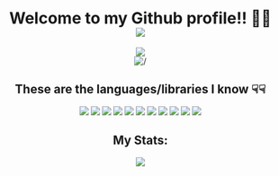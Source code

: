 <div id="header" align="center">
  <h1>  Welcome to my Github profile!! 👋🏻 <br/> 
    <a href="https://salehalfadhel.com">
      <img src="https://img.shields.io/badge/-My%20Portfolio-blueviolet"/>
     </a>
  </h1>
</div>
<div id="badges" align="center">
  <a href="https://www.instagram.com/s.f.2.0.0.3/">
    <img src="https://img.shields.io/badge/Instagram-E4405F?style=for-the-badge&logo=instagram&logoColor=white"/>
  </a>
</div>
<div id="badges 2" align="center">
  <img src="https://komarev.com/ghpvc/?username=IMNOTXS&style=flat-square&color=blue" alt="/"/>
</div>
<div id="badges 3" align="center">
  <h2> These are the languages/libraries I know ☟☟ </h2>
  <div>
    <img src="https://img.shields.io/badge/c++-%2300599C.svg?style=for-the-badge&logo=c%2B%2B&logoColor=white"/>
    <img src="https://img.shields.io/badge/python-3670A0?style=for-the-badge&logo=python&logoColor=ffdd54"/>
    <img src="https://img.shields.io/badge/html5-%23E34F26.svg?style=for-the-badge&logo=html5&logoColor=white"/>
    <img src="https://img.shields.io/badge/css3-%231572B6.svg?style=for-the-badge&logo=css3&logoColor=white"/>
    <img src="https://img.shields.io/badge/JavaScript-F7DF1E?style=for-the-badge&logo=javascript&logoColor=black"/>
    <img src="https://img.shields.io/badge/react-%2320232a.svg?style=for-the-badge&logo=react&logoColor=%2361DAFB"/>
    <img src="https://img.shields.io/badge/java-%23ED8B00.svg?style=for-the-badge&logo=java&logoColor=white"/>
    <img src="https://img.shields.io/badge/Firebase-039BE5?style=for-the-badge&logo=Firebase&logoColor=white"/>
    <img src="https://img.shields.io/badge/Next-black?style=for-the-badge&logo=next.js&logoColor=white"/>
    <img src="https://img.shields.io/badge/tailwindcss-%2338B2AC.svg?style=for-the-badge&logo=tailwind-css&logoColor=white"/>
    <img src="https://img.shields.io/badge/redux-%23593d88.svg?style=for-the-badge&logo=redux&logoColor=white"/>
  </div>
  <h2>  My Stats: </h2>
  <div align="center">
    <img src="http://github-readme-streak-stats.herokuapp.com/?user=IMNOTXS&theme=dark"/>
  </div>
 
